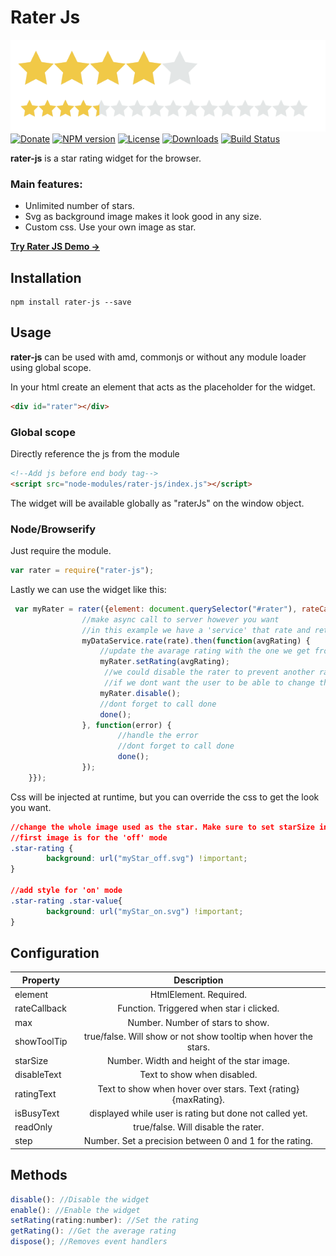 Rater Js
========

![rater-js Logo](ratings.png)
[![Donate](https://img.shields.io/badge/Donate-PayPal-green.svg)](https://paypal.me/folssondev)
[![NPM version][npm-image]][npm-url]
[![License][license-image]][license-url]
[![Downloads][downloads-image]][downloads-url]
[![Build Status](https://travis-ci.org/fredolss/rater-js.svg?branch=master)](https://travis-ci.org/fredolss/rater-js)

**rater-js** is a star rating widget for the browser.

### Main features:

* Unlimited number of stars.
* Svg as background image makes it look good in any size.
* Custom css. Use your own image as star.

[**Try Rater JS  Demo →**][RaterJS]

## Installation

```
npm install rater-js --save
```

## Usage

**rater-js** can be used with amd, commonjs or without any module loader using global scope.

In your html create an element that acts as the placeholder for the widget.

```html
<div id="rater"></div>
```

### Global scope
Directly reference the js from the module

```html
<!--Add js before end body tag-->
<script src="node-modules/rater-js/index.js"></script>
```

The widget will be available globally as "raterJs" on the window object.

### Node/Browserify
Just require the module.
```js
var rater = require("rater-js");
```

Lastly we can use the widget like this:
```js
 var myRater = rater({element: document.querySelector("#rater"), rateCallback: function rateCallback(rating, done) {
                //make async call to server however you want
                //in this example we have a 'service' that rate and returns the average rating
                myDataService.rate(rate).then(function(avgRating) {
                    //update the avarage rating with the one we get from the server
                    myRater.setRating(avgRating);
                     //we could disable the rater to prevent another rating
                     //if we dont want the user to be able to change their mind
                    myRater.disable();
                    //dont forget to call done
                    done();
                }, function(error) {
                        //handle the error
                        //dont forget to call done
                        done();
                });
	}});
```

Css will be injected at runtime, but you can override the css to get the look you want.

```css
//change the whole image used as the star. Make sure to set starSize in options if not 16px.
//first image is for the 'off' mode
.star-rating {
        background: url("myStar_off.svg") !important;
}

//add style for 'on' mode
.star-rating .star-value{
        background: url("myStar_on.svg") !important;
}
```

## Configuration

| Property      | Description            |
| ------------- |:----------------------:|
| element       | HtmlElement. Required.   |
| rateCallback  | Function. Triggered when star i clicked.               | 
| max           | Number. Number of stars to show.      |
| showToolTip   | true/false. Will show or not show tooltip when hover the stars.            |
| starSize      | Number. Width and height of the star image.      |
| disableText   | Text to show when disabled.   |
| ratingText    | Text to show when hover over stars. Text {rating} {maxRating}.   |
| isBusyText    | displayed while user is rating but done not called yet.  |
| readOnly      | true/false. Will disable the rater.  |
| step          | Number. Set a precision between 0 and 1 for the rating.  |

## Methods

```js
disable(): //Disable the widget
enable(): //Enable the widget
setRating(rating:number): //Set the rating
getRating(): //Get the average rating
dispose(); //Removes event handlers
```


[RaterJs]:https://fredolss.github.io/rater-js/example/  "RaterJs"
[npm-image]: https://img.shields.io/npm/v/rater-js.svg?style=flat-square
[npm-url]: https://npmjs.org/package/rater-js
[license-url]: LICENSE.md
[license-image]: https://img.shields.io/:license-mit-blue.svg?style=flat-square
[downloads-image]: http://img.shields.io/npm/dm/rater-js.svg?style=flat-square
[downloads-url]: https://npmjs.org/package/rater-js